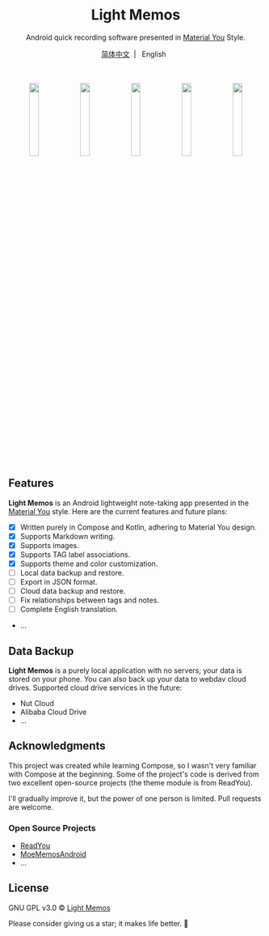 

<div align="center">
    <h1>Light Memos</h1>
    <p>Android quick recording software presented in <a target="_blank" href="https://m3.material.io/">Material You</a> Style.</p>
    <a target="_blank" href="https://github.com/ldlywt/Light-Memos/blob/master/README-zh-CN.md">简体中文</a>&nbsp;&nbsp;|&nbsp;&nbsp;
    English&nbsp;&nbsp;</p>
    <br/>
    <br/>
    <img src="https://s1.ax1x.com/2023/09/07/pPyNFZq.png" width="19.2%" alt="" />
    <img src="https://s1.ax1x.com/2023/09/07/pPyNAoV.png" width="19.2%" alt="" />
    <img src="https://s1.ax1x.com/2023/09/07/pPyNPLn.png" width="19.2%" alt="" />
    <img src="https://s1.ax1x.com/2023/09/07/pPyNCss.png" width="19.2%" alt="" />
    <img src="https://s1.ax1x.com/2023/09/07/pPyN9Mj.png" width="19.2%" alt="" />
</div>

## Features

**Light Memos** is an Android lightweight note-taking app presented in the [Material You](https://m3.material.io/) style. Here are the current features and future plans:

- [x]  Written purely in Compose and Kotlin, adhering to Material You design.
- [x]  Supports Markdown writing.
- [x]  Supports images.
- [x]  Supports TAG label associations.
- [x]  Supports theme and color customization.
- [ ]  Local data backup and restore.
- [ ]  Export in JSON format.
- [ ]  Cloud data backup and restore.
- [ ]  Fix relationships between tags and notes.
- [ ]  Complete English translation.
-  ...

## Data Backup

**Light Memos** is a purely local application with no servers; your data is stored on your phone. You can also back up your data to webdav cloud drives. Supported cloud drive services in the future:

-  Nut Cloud
-  Alibaba Cloud Drive
-  ...

## Acknowledgments

This project was created while learning Compose, so I wasn't very familiar with Compose at the beginning. Some of the project's code is derived from two excellent open-source projects (the theme module is from ReadYou).

I'll gradually improve it, but the power of one person is limited. Pull requests are welcome.

### Open Source Projects

- [ReadYou](https://github.com/Ashinch/ReadYou)
- [MoeMemosAndroid](https://github.com/mudkipme/MoeMemosAndroid)
- ...

## License

GNU GPL v3.0 © [Light Memos](https://github.com/ldlywt/Memos/blob/master/LICENSE)

Please consider giving us a star; it makes life better. **🌟**
